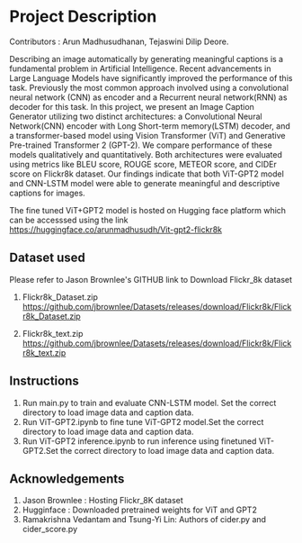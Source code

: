 # Project Description

<!-- This repository contains the code for project 'Image Caption Generator' completed as the final project for course 'CS5100: Foundations of Artificial Intelligence'.  -->

Contributors : Arun Madhusudhanan, Tejaswini Dilip Deore.

Describing an image automatically by generating meaningful captions is a fundamental problem in Artificial Intelligence. Recent advancements in Large Language Models have significantly improved the performance of this task. Previously the most common approach involved using a convolutional neural network (CNN) as  encoder and a Recurrent neural network(RNN) as decoder for this task. In this project, we present an Image Caption Generator utilizing two distinct architectures: a Convolutional Neural Network(CNN) encoder with Long Short-term memory(LSTM) decoder, and a transformer-based model using Vision Transformer (ViT) and Generative Pre-trained Transformer 2 (GPT-2). We compare performance of these models qualitatively and quantitatively. Both architectures were evaluated using metrics like BLEU score, ROUGE score, METEOR score, and CIDEr score on Flickr8k dataset. Our findings indicate that both ViT-GPT2 model and CNN-LSTM model were able to generate meaningful and descriptive  captions for images.

The fine tuned ViT+GPT2 model is hosted on Hugging face platform which can be accesssed using the link https://huggingface.co/arunmadhusudh/Vit-gpt2-flickr8k


## Dataset used

Please refer to Jason Brownlee's GITHUB link to Download Flickr_8k dataset

1. Flickr8k_Dataset.zip https://github.com/jbrownlee/Datasets/releases/download/Flickr8k/Flickr8k_Dataset.zip

2. Flickr8k_text.zip https://github.com/jbrownlee/Datasets/releases/download/Flickr8k/Flickr8k_text.zip

## Instructions

1. Run main.py to train and evaluate CNN-LSTM model. Set the correct directory to load image data and caption data.
2. Run ViT-GPT2.ipynb to fine tune ViT-GPT2 model.Set the correct directory to load image data and caption data.
3. Run ViT-GPT2 inference.ipynb to run inference using finetuned ViT-GPT2.Set the correct directory to load image data and caption data.


## Acknowledgements

1. Jason Brownlee : Hosting Flickr_8K dataset
2. Hugginface : Downloaded pretrained weights for ViT and GPT2
3. Ramakrishna Vedantam and Tsung-Yi Lin: Authors of cider.py and cider_score.py
